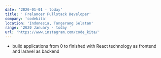 ```yaml
---
date: '2020-01-01 - today'
title: ' Frelancer Fullstack Developer'
company: 'codekita'
location: 'Indonesia, Tangerang Selatan'
range: '2020 January - today '
url: 'https://www.instagram.com/code_kita/'
---
```


- build applications from 0 to finished with React technology as frontend and laravel as backend
